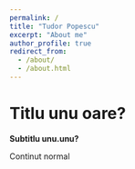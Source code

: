 ```yaml
---
permalink: /
title: "Tudor Popescu"
excerpt: "About me"
author_profile: true
redirect_from: 
  - /about/
  - /about.html
---
```


Titlu unu oare?
======

**Subtitlu unu.unu?**

Continut normal
